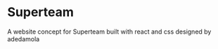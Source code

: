# Superteam 

A website  concept for Superteam built with react and css designed by adedamola 

<!--- ### 💻 -> Live-preview -->
